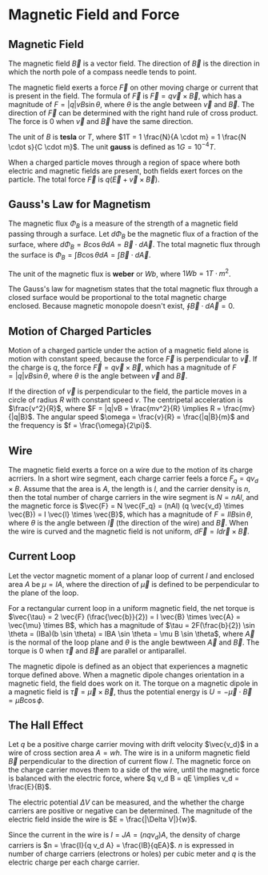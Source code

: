 # Magnetic Field and Force

## Magnetic Field

The magnetic field $\vec{B}$ is a vector field. The direction of $\vec{B}$ is the direction in which the north pole of a compass needle tends to point.

The magnetic field exerts a force $\vec{F}$ on other moving charge or current that is present in the field. The formula of $\vec{F}$ is $\vec{F} = q \vec{v} \times \vec{B}$, which has a magnitude of $F = |q| v B \sin \theta$, where $\theta$ is the angle between $\vec{v}$ and $\vec{B}$. The direction of $\vec{F}$ can be determined with the right hand rule of cross product. The force is $0$ when $\vec{v}$ and $\vec{B}$ have the same direction.

The unit of $B$ is **tesla** or $T$, where $1T = 1 \frac{N}{A \cdot m} = 1 \frac{N \cdot s}{C \cdot m}$. The unit **gauss** is defined as $1 G = 10^{-4} T$.

When a charged particle moves through a region of space where both electric and magnetic fields are present, both fields exert forces on the particle. The total force $\vec{F}$ is $q(\vec{E} + \vec{v} \times \vec{B})$.

## Gauss's Law for Magnetism

The magnetic flux $\Phi_B$ is a measure of the strength of a magnetic field passing through a surface. Let $d \Phi_B$ be the magnetic flux of a fraction of the surface, where $d \Phi_B = B \cos \theta dA = \vec{B} \cdot d \vec{A}$. The total magnetic flux through the surface is $\Phi_B = \int B \cos \theta dA = \int \vec{B} \cdot d \vec{A}$.

The unit of the magnetic flux is **weber** or $Wb$, where $1 Wb = 1 T \cdot m^2$.

The Gauss's law for magnetism states that the total magnetic flux through a closed surface would be proportional to the total magnetic charge enclosed. Because magnetic monopole doesn't exist, $\oint \vec{B} \cdot d \vec{A} = 0$.

## Motion of Charged Particles

Motion of a charged particle under the action of a magnetic field alone is motion with constant speed, because the force $\vec{F}$ is perpendicular to $\vec{v}$. If the charge is $q$, the force $\vec{F} = q \vec{v} \times \vec{B}$, which has a magnitude of $F = |q| v B \sin \theta$, where $\theta$ is the angle between $\vec{v}$ and $\vec{B}$.

If the direction of $\vec{v}$ is perpendicular to the field, the particle moves in a circle of radius $R$ with constant speed $v$. The centripetal acceleration is $\frac{v^2}{R}$, where $F = |q|vB = \frac{mv^2}{R} \implies R = \frac{mv}{|q|B}$. The angular speed $\omega = \frac{v}{R} = \frac{|q|B}{m}$ and the frequency is $f = \frac{\omega}{2\pi}$.

## Wire

The magnetic field exerts a force on a wire due to the motion of its charge acrriers. In a short wire segment, each charge carrier feels a force $F_q = q v_d \times B$. Assume that the area is $A$, the length is $l$, and the carrier density is $n$, then the total number of charge carriers in the wire segment is $N = nAl$, and the magnetic force is $\vec{F} = N \vec{F_q} = (nAl) (q \vec{v_d} \times \vec{B}) = I \vec{l} \times \vec{B}$, which has a magnitude of $F = IlB \sin \theta$, where $\theta$ is the angle between $\vec{l}$ (the direction of the wire) and $\vec{B}$. When the wire is curved and the magnetic field is not uniform, $d\vec{F} = I d\vec{r} \times \vec{B}$.

## Current Loop

Let the vector magnetic moment of a planar loop of current $I$ and enclosed area $A$ be $\mu = IA$, where the direction of $\vec{\mu}$ is defined to be perpendicular to the plane of the loop.

For a rectangular current loop in a uniform magnetic field, the net torque is $\vec{\tau} = 2 \vec{F} (\frac{\vec{b}}{2}) = I \vec{B} \times \vec{A} = \vec{\mu} \times B$, which has a magnitude of $\tau = 2F(\frac{b}{2}) \sin \theta = (IBa)(b \sin \theta) = IBA \sin \theta = \mu B \sin \theta$, where $\vec{A}$ is the normal of the loop plane and $\theta$ is the angle bewtween $\vec{A}$ and $\vec{B}$. The torque is $0$ when $\vec{\tau}$ and $\vec{B}$ are parallel or antiparallel.

The magnetic dipole is defined as an object that experiences a magnetic torque defined above. When a magnetic dipole changes orientation in a magnetic field, the field does work on it. The torque on a magnetic dipole in a magnetic field is $\vec{\tau} = \vec{\mu} \times \vec{B}$, thus the potential energy is $U = -\vec{\mu} \cdot \vec{B} = \mu B \cos \phi$.

## The Hall Effect

Let $q$ be a positive charge carrier moving with drift velocity $\vec{v_d}$ in a wire of cross section area $A = wh$. The wire is in a uniform magnetic field $\vec{B}$ perpendicular to the direction of current flow $I$. The magnetic force on the charge carrier moves them to a side of the wire, until the magnetic force is balanced with the electric force, where $q v_d B = qE \implies v_d = \frac{E}{B}$.

The electric potential $\Delta V$ can be measured, and the whether the charge carriers are positive or negative can be determined. The magnitude of the electric field inside the wire is $E = \frac{|\Delta V|}{w}$.

Since the current in the wire is $I = JA = (nq v_d) A$, the density of charge carriers is $n = \frac{I}{q v_d A} = \frac{IB}{qEA}$. $n$ is expressed in number of charge carriers (electrons or holes) per cubic meter and $q$ is the electric charge per each charge carrier.
